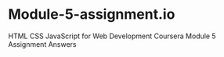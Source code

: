 # Module-5-assignment.io

HTML CSS JavaScript for Web Development Coursera Module 5 Assignment Answers
